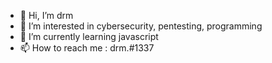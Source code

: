 - 👋 Hi, I’m drm
- 👀 I’m interested in cybersecurity, pentesting, programming 
- 🌱 I’m currently learning javascript
- 📫 How to reach me : drm.#1337
